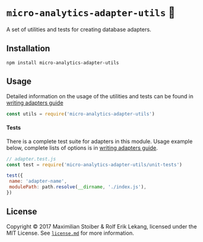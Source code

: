 # `micro-analytics-adapter-utils` 🔧

A set of utilities and tests for creating database adapters.

## Installation

```
npm install micro-analytics-adapter-utils
```

## Usage

Detailed information on the usage of the utilities and tests can be found in [writing adapters guide][]

```js
const utils = require('micro-analytics-adapter-utils')
```

#### Tests

There is a complete test suite for adapters in this module. Usage example below, complete lists
of options is in [writing adapters guide][].

```js
// adapter.test.js
const test = require('micro-analytics-adapter-utils/unit-tests')

test({
 name: 'adapter-name',
 modulePath: path.resolve(__dirname, './index.js'),
})
```

## License

Copyright ©️ 2017 Maximilian Stoiber & Rolf Erik Lekang, licensed under the MIT License. See [`license.md`](./license.md) for more information.

[writing adapters guide]: https://github.com/micro-analytics/micro-analytics-cli/blob/master/docs/writing-adapters.md
